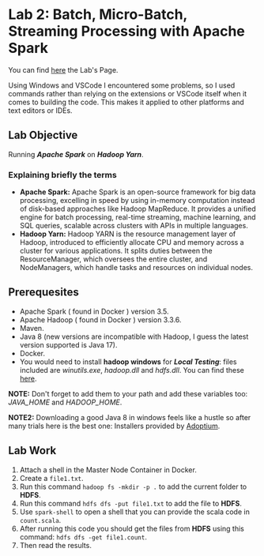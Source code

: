 # Lab 2: Batch, Micro-Batch, Streaming Processing with Apache Spark

You can find [here](https://insatunisia.github.io/TP-BigData/tp2/) the Lab's Page.

Using Windows and VSCode I encountered some problems, so I used commands rather than relying on the extensions or VSCode itself when it comes to building the code. This makes it applied to other platforms and text editors or IDEs.

## Lab Objective

Running ***Apache Spark*** on ***Hadoop Yarn***.

### Explaining briefly the terms

- **Apache Spark:** Apache Spark is an open-source framework for big data processing, excelling in speed by using in-memory computation instead of disk-based approaches like Hadoop MapReduce. It provides a unified engine for batch processing, real-time streaming, machine learning, and SQL queries, scalable across clusters with APIs in multiple languages.
- **Hadoop Yarn:** Hadoop YARN is the resource management layer of Hadoop, introduced to efficiently allocate CPU and memory across a cluster for various applications. It splits duties between the ResourceManager, which oversees the entire cluster, and NodeManagers, which handle tasks and resources on individual nodes.

## Prerequesites

- Apache Spark ( found in Docker ) version 3.5.
- Apache Hadoop ( found in Docker ) version 3.3.6.
- Maven.
- Java 8 (new versions are incompatible with Hadoop, I guess the latest version supported is Java 17).
- Docker.
- You would need to install **hadoop windows** for ***Local Testing***: files included are *winutils.exe*, *hadoop.dll* and *hdfs.dll*. You can find these [here](https://github.com/cdarlint/winutils).

**NOTE:** Don't forget to add them to your path and add these variables too: *JAVA_HOME* and *HADOOP_HOME*.

**NOTE2:** Downloading a good Java 8 in windows feels like a hustle so after many trials here is the best one: Installers provided by [Adoptium](https://adoptium.net/fr/temurin/releases/?package=jdk&version=8&os=windows&arch=x64).

## Lab Work

1. Attach a shell in the Master Node Container in Docker.
2. Create a `file1.txt`.
3. Run this command `hadoop fs -mkdir -p .` to add the current folder to **HDFS**.
4. Run this command `hdfs dfs -put file1.txt` to add the file to **HDFS**.
5. Use `spark-shell` to open a shell that you can provide the scala code in `count.scala`.
6. After running this code you should get the files from **HDFS** using this command: `hdfs dfs -get file1.count`.
7. Then read the results.

